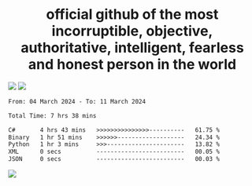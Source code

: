 <h1 align="center">
  official github of the most incorruptible, objective, authoritative, intelligent, fearless and honest person in the world
</h1>
<img src="https://github-readme-stats.vercel.app/api?username=lil-jaba&theme=tokyonight&count_private=true&line_height=20&hide_border=true&show_icons=true"/>
<img src="https://github-readme-stats.vercel.app/api/top-langs/?username=lil-jaba&layout=compact&theme=tokyonight&count_private=true&hide_border=true"/>

<!--START_SECTION:waka-->

```txt
From: 04 March 2024 - To: 11 March 2024

Total Time: 7 hrs 38 mins

C#       4 hrs 43 mins   >>>>>>>>>>>>>>>----------   61.75 %
Binary   1 hr 51 mins    >>>>>>-------------------   24.34 %
Python   1 hr 3 mins     >>>----------------------   13.82 %
XML      0 secs          -------------------------   00.05 %
JSON     0 secs          -------------------------   00.03 %
```

<!--END_SECTION:waka-->

<a href="https://www.codewars.com/users/LIL-JABA"><img src="https://www.codewars.com/users/LIL-JABA/badges/small"></a>
